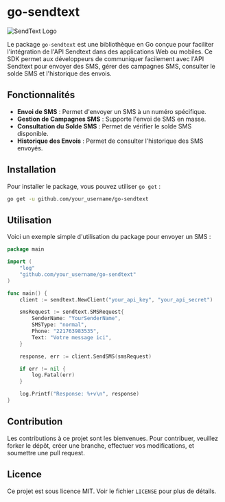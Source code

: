 # go-sendtext

![SendText Logo](path_to_logo.png)

Le package `go-sendtext` est une bibliothèque en Go conçue pour faciliter l'intégration de l'API Sendtext dans des applications Web ou mobiles. Ce SDK permet aux développeurs de communiquer facilement avec l'API Sendtext pour envoyer des SMS, gérer des campagnes SMS, consulter le solde SMS et l'historique des envois.

## Fonctionnalités

- **Envoi de SMS** : Permet d'envoyer un SMS à un numéro spécifique.
- **Gestion de Campagnes SMS** : Supporte l'envoi de SMS en masse.
- **Consultation du Solde SMS** : Permet de vérifier le solde SMS disponible.
- **Historique des Envois** : Permet de consulter l'historique des SMS envoyés.

## Installation

Pour installer le package, vous pouvez utiliser `go get` :

```bash
go get -u github.com/your_username/go-sendtext
```

## Utilisation

Voici un exemple simple d'utilisation du package pour envoyer un SMS :

```go
package main

import (
    "log"
    "github.com/your_username/go-sendtext"
)

func main() {
    client := sendtext.NewClient("your_api_key", "your_api_secret")

    smsRequest := sendtext.SMSRequest{
        SenderName: "YourSenderName",
        SMSType: "normal",
        Phone: "221763983535",
        Text: "Votre message ici",
    }

    response, err := client.SendSMS(smsRequest)

    if err != nil {
        log.Fatal(err)
    }

    log.Printf("Response: %+v\n", response)
}
```

## Contribution

Les contributions à ce projet sont les bienvenues. Pour contribuer, veuillez forker le dépôt, créer une branche, effectuer vos modifications, et soumettre une pull request.

## Licence

Ce projet est sous licence MIT. Voir le fichier `LICENSE` pour plus de détails.